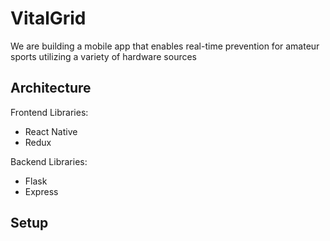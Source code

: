# VitalGrid

We are building a mobile app that enables real-time prevention for amateur sports utilizing a variety of hardware sources

## Architecture

Frontend Libraries:

- React Native
- Redux

Backend Libraries:

- Flask
- Express

## Setup

